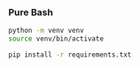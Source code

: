 ### Pure Bash
```bash
python -m venv venv
source venv/bin/activate
```

```bash
pip install -r requirements.txt
```
